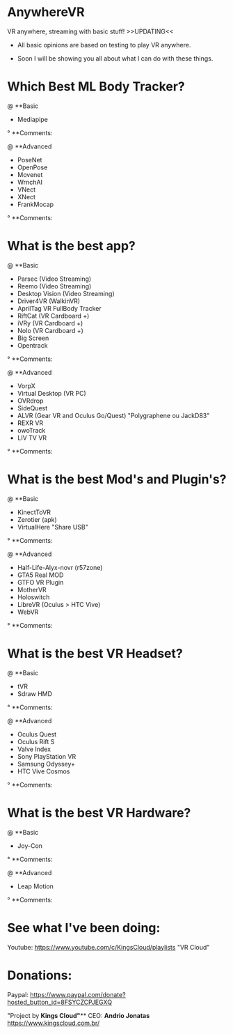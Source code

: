 # AnywhereVR
VR anywhere, streaming with basic stuff! >>UPDATING<<

- All basic opinions are based on testing to play VR anywhere.

- Soon I will be showing you all about what I can do with these things.

# Which Best ML Body Tracker?

@ **Basic
- Mediapipe

° **Comments:

@ **Advanced
- PoseNet
- OpenPose
- Movenet
- WrnchAI
- VNect
- XNect
- FrankMocap

° **Comments:

# What is the best app?
@ **Basic
- Parsec (Video Streaming)
- Reemo (Video Streaming)
- Desktop Vision (Video Streaming)
- Driver4VR (WalkinVR)
- AprilTag VR FullBody Tracker
- RiftCat (VR Cardboard +)
- iVRy (VR Cardboard +)
- Nolo (VR Cardboard +)
- Big Screen
- Opentrack

° **Comments:

@ **Advanced
- VorpX
- Virtual Desktop (VR PC)
- OVRdrop
- SideQuest
- ALVR (Gear VR and Oculus Go/Quest) "Polygraphene ou JackD83"
- REXR VR
- owoTrack
- LIV TV VR

° **Comments:

# What is the best Mod's and Plugin's?
@ **Basic
- KinectToVR
- Zerotier (apk)
- VirtualHere "Share USB"

° **Comments:

@ **Advanced
- Half-Life-Alyx-novr (r57zone)
- GTA5 Real MOD
- GTFO VR Plugin
- MotherVR
- Holoswitch
- LibreVR (Oculus > HTC Vive)
- WebVR

° **Comments:

# What is the best VR Headset?

@ **Basic
- tVR
- Sdraw HMD

° **Comments:

@ **Advanced
- Oculus Quest
- Oculus Rift S
- Valve Index
- Sony PlayStation VR
- Samsung Odyssey+
- HTC Vive Cosmos

° **Comments:

# What is the best VR Hardware?

@ **Basic
- Joy-Con

° **Comments:

@ **Advanced
- Leap Motion

° **Comments:

# See what I've been doing:
Youtube: https://www.youtube.com/c/KingsCloud/playlists "VR Cloud"

# Donations:
Paypal: https://www.paypal.com/donate?hosted_button_id=8FSYCZCPJEGXQ

"Project by **Kings Cloud"****
CEO: **Andrio Jonatas**
https://www.kingscloud.com.br/

